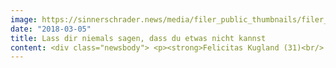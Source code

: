 ```yaml
---
image: https://sinnerschrader.news/media/filer_public_thumbnails/filer_public/e6/56/e6561f22-8de6-41c3-97db-cc2965f9aa41/700px_im_gesprach_mit_felicitas_kugland.png__480x288_q85_crop_subsampling-2_upscale.png
date: "2018-03-05"
title: Lass dir niemals sagen, dass du etwas nicht kannst
content: <div class="newsbody"> <p><strong>Felicitas Kugland (31)<br/> Principal Engineer, Developer Relations</strong></p> <p><strong>Was machst du bei SinnerSchrader?</strong><br/> Einerseits mache ich viel Community Arbeit bei SinnerSchrader und denke mir beispielsweise neue Formate aus, welche man neben Hackathons oder Meetups umsetzen kann. Außerdem kann ich einen Teil meiner Arbeit als Kuratorin für die JSConf EU machen und bin als Teammitglied für die CSSconf EU aktiv.<br/> Des Weiteren arbeite ich an den verschiedensten Kundenprojekten mit, damit ich u. a. auch nicht zum Theoretiker werde. Denn nur so bekomme ich mit, wie die Dinge schlussendlich wirklich in der Umsetzung funktionieren und kann die „Schmerzen“ spüren, die ein Developer manchmal hat. Bei allem gleicht bei mir kein Tag dem anderen, ich habe in meinem Job keinen geregelten Tagesablauf. </p> <p><strong>Welches Thema und welches Tool ist derzeit dein Highlight?</strong><br/> Open Source ist gerade mein Lieblingsthema, ich räume unsere SinnerSchrader Open Source Projekte auf, um sie für die Contributor freundlicher zu gestalten und danach auch mehr nach außen zu tragen, damit die Open Source Softwares von SinnerSchrader bekannter werden.<br/> Meine absolutes Lieblingstools momentan ist Alva (Digital Design Tool, https&#58;//meetalva.io/), das wir gerade entwickelt haben, und ein „all time favorite“ ist Patternplate (<a href="https&#58;//github.com/sinnerschrader/patternplate" target="_blank">https&#58;//github.com/sinnerschrader/patternplate</a>).</p> <p><strong>Was ist wichtiger, Titel, Gehalt oder die Aufgaben?</strong><br/> Ganz klar ist die Aufgabe für mich am wichtigsten! Ich habe das Glück, dass der Job mir wirklich Spaß macht, ich entwickle auch darüber hinaus in meiner Freizeit gerne.<br/> Und ich will Impact haben, meine Arbeit soll etwas bewirken und den Kollegen und der Agentur helfen. Titel sind mir nicht wichtig, weil ich zu oft bemerkt habe, dass ein Titel Schall und Rauch sein kann, und umgekehrt haben andere keinen Titel und sind einfach so gut in dem, was sie machen.</p> <p><strong>Was kann man von den weltbesten Developern lernen?</strong><br/> Für jeden, den man fragt, gibt es andere sehr gute Developer, da hat jeder seinen ganz eigenen Blickwinkel. Die, die für mich wichtig sind, von denen kann man nicht nur lernen besser zu entwickeln und sich jobtechnisch voran zu bringen, sondern auch ganz allgemeine Sachen lernen... Zum Beispiel wie man besser im Team arbeitet, oder - was sehr wichtig ist - auf Selfcare zu achten!<br/> Früher hatte ich Koryphäen und Vorbilder in und aus der Community. Und irgendwann habe ich beim Kennenlernen des einen oder anderen Entwicklers festgestellt, dass das alles normale Menschen sind, die gar nicht überall besser sind als ich. Seitdem habe ich das eine Vorbild nicht mehr, sondern ziehe mir das, was ich für einen Job brauche oder wie ich ganz persönlich werden will von ganz vielen. Das ist sogar sehr befreiend.</p> <p><strong>Was ist die wichtigste Voraussetzung für einen guten Developer?</strong><br/> Motivation zu haben und diese zu leben ist das Wichtigste. Man sollte sich ständig weiterentwickeln und permanentes Lernen gut finden und auch wollen. Und über den Tellerrand hinausschauen können, außerdem sollte man unbedingt kompromissbereit sein.<br/> Ich sage immer allen&#58; lass dir niemals sagen, dass du etwas nicht kannst, wenn du es willst und bereit bist den Invest zu bringen, kannst du alles lernen. Dabei sind Alter oder vorhergehende Ausbildung etc. total egal.</p> <p><strong>Wie bleibt man immer auf dem neuesten Stand?</strong><br/> Durchgesetzt hat es sich, auf Twitter zu sein und dort den relevanten Leuten zu folgen.  Fachartikel, Themen, Diskussionen verfolgen und sich über die Tools, die man verwendet, unterhalten. Newsletter aus allen Bereichen abonnieren, wie beispielsweise CSS weekly, JS weekly… Es hilft auch, verschiedene Blogs zu durchstöbern, Medium zu lesen, Meetups und entsprechende Konferenzen besuchen.<br/> Und sich natürlich innerhalb der Firma auszutauschen!</p> <p><strong>Was ist mit „remote“ arbeiten?</strong><br/> Wenn man sich gut kennt und schon bewährt miteinander auf einem Projekt zusammengearbeitet hat, ist das Gespür und Vertrauen füreinander da, dann kann remote arbeiten auch zufriedenstellend sein. Remote ist ansonsten nicht ganz einfach, weil viele Informationen durch Gespräche mit Kollegen in einem Raum vermittelt werden. Man schaut mal schnell gemeinsam auf einen Monitor und löst eine Frage zusammen, und es ist schlichtweg kommunikativer, im Team vor Ort zu sein.</p> <p><strong>Was brauchst du für deine Zufriedenheit noch so?</strong><br/> Nudeln!! &#58;-)</p> </div>
---
```

